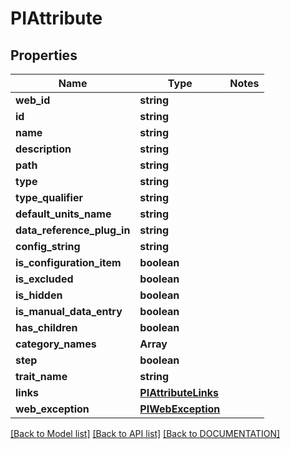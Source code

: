 # PIAttribute

## Properties
Name | Type | Notes
------------ | ------------- | -------------
**web_id** | **string**
**id** | **string**
**name** | **string**
**description** | **string**
**path** | **string**
**type** | **string**
**type_qualifier** | **string**
**default_units_name** | **string**
**data_reference_plug_in** | **string**
**config_string** | **string**
**is_configuration_item** | **boolean**
**is_excluded** | **boolean**
**is_hidden** | **boolean**
**is_manual_data_entry** | **boolean**
**has_children** | **boolean**
**category_names** | **Array<string>**
**step** | **boolean**
**trait_name** | **string**
**links** | **[**PIAttributeLinks**](../models/PIAttributeLinks.md)**
**web_exception** | **[**PIWebException**](../models/PIWebException.md)**

[[Back to Model list]](../../DOCUMENTATION.md#documentation-for-models) [[Back to API list]](../../DOCUMENTATION.md#documentation-for-api-endpoints) [[Back to DOCUMENTATION]](../../DOCUMENTATION.md)
